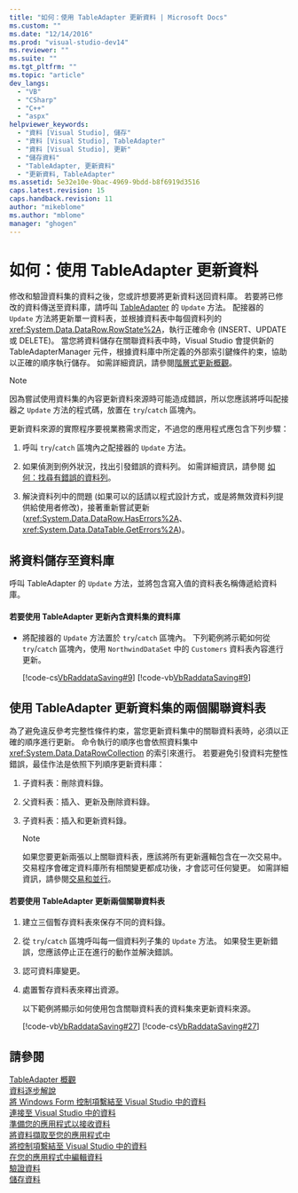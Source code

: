 ```yaml
---
title: "如何：使用 TableAdapter 更新資料 | Microsoft Docs"
ms.custom: ""
ms.date: "12/14/2016"
ms.prod: "visual-studio-dev14"
ms.reviewer: ""
ms.suite: ""
ms.tgt_pltfrm: ""
ms.topic: "article"
dev_langs: 
  - "VB"
  - "CSharp"
  - "C++"
  - "aspx"
helpviewer_keywords: 
  - "資料 [Visual Studio], 儲存"
  - "資料 [Visual Studio], TableAdapter"
  - "資料 [Visual Studio], 更新"
  - "儲存資料"
  - "TableAdapter, 更新資料"
  - "更新資料, TableAdapter"
ms.assetid: 5e32e10e-9bac-4969-9bdd-b8f6919d3516
caps.latest.revision: 15
caps.handback.revision: 11
author: "mikeblome"
ms.author: "mblome"
manager: "ghogen"
---
```

# 如何：使用 TableAdapter 更新資料
修改和驗證資料集的資料之後，您或許想要將更新資料送回資料庫。  若要將已修改的資料傳送至資料庫，請呼叫 [TableAdapter](../data-tools/tableadapter-overview.md) 的 `Update` 方法。  配接器的 `Update` 方法將更新單一資料表，並根據資料表中每個資料列的 <xref:System.Data.DataRow.RowState%2A>，執行正確命令 \(INSERT、UPDATE 或 DELETE\)。  當您將資料儲存在關聯資料表中時，Visual Studio 會提供新的 TableAdapterManager 元件，根據資料庫中所定義的外部索引鍵條件約束，協助以正確的順序執行儲存。  如需詳細資訊，請參閱[階層式更新概觀](../Topic/Hierarchical%20Update%20Overview.md)。  
  
> [!NOTE]
>  因為嘗試使用資料集的內容更新資料來源時可能造成錯誤，所以您應該將呼叫配接器之 `Update` 方法的程式碼，放置在 `try`\/`catch` 區塊內。  
  
 更新資料來源的實際程序要視業務需求而定，不過您的應用程式應包含下列步驟：  
  
1.  呼叫 `try`\/`catch` 區塊內之配接器的 `Update` 方法。  
  
2.  如果偵測到例外狀況，找出引發錯誤的資料列。  如需詳細資訊，請參閱 [如何：找尋有錯誤的資料列](../Topic/How%20to:%20Locate%20Rows%20that%20Have%20Errors.md)。  
  
3.  解決資料列中的問題 \(如果可以的話請以程式設計方式，或是將無效資料列提供給使用者修改\)，接著重新嘗試更新 \(<xref:System.Data.DataRow.HasErrors%2A>、<xref:System.Data.DataTable.GetErrors%2A>\)。  
  
## 將資料儲存至資料庫  
 呼叫 TableAdapter 的 `Update` 方法，並將包含寫入值的資料表名稱傳遞給資料庫。  
  
#### 若要使用 TableAdapter 更新內含資料集的資料庫  
  
-   將配接器的 `Update` 方法置於 `try`\/`catch` 區塊內。  下列範例將示範如何從 `try`\/`catch` 區塊內，使用 `NorthwindDataSet` 中的 `Customers` 資料表內容進行更新。  
  
     [!code-cs[VbRaddataSaving#9](../data-tools/codesnippet/CSharp/update-data-by-using-a-tableadapter_1.cs)]
     [!code-vb[VbRaddataSaving#9](../data-tools/codesnippet/VisualBasic/update-data-by-using-a-tableadapter_1.vb)]  
  
## 使用 TableAdapter 更新資料集的兩個關聯資料表  
 為了避免違反參考完整性條件約束，當您更新資料集中的關聯資料表時，必須以正確的順序進行更新。  命令執行的順序也會依照資料集中 <xref:System.Data.DataRowCollection> 的索引來進行。  若要避免引發資料完整性錯誤，最佳作法是依照下列順序更新資料庫：  
  
1.  子資料表：刪除資料錄。  
  
2.  父資料表：插入、更新及刪除資料錄。  
  
3.  子資料表：插入和更新資料錄。  
  
    > [!NOTE]
    >  如果您要更新兩張以上關聯資料表，應該將所有更新邏輯包含在一次交易中。  交易程序會確定資料庫所有相關變更都成功後，才會認可任何變更。  如需詳細資訊，請參閱[交易和並行](../Topic/Transactions%20and%20Concurrency.md)。  
  
#### 若要使用 TableAdapter 更新兩個關聯資料表  
  
1.  建立三個暫存資料表來保存不同的資料錄。  
  
2.  從 `try`\/`catch` 區塊呼叫每一個資料列子集的 `Update` 方法。  如果發生更新錯誤，您應該停止正在進行的動作並解決錯誤。  
  
3.  認可資料庫變更。  
  
4.  處置暫存資料表來釋出資源。  
  
     以下範例將顯示如何使用包含關聯資料表的資料集來更新資料來源。  
  
     [!code-vb[VbRaddataSaving#27](../data-tools/codesnippet/VisualBasic/update-data-by-using-a-tableadapter_2.vb)]
     [!code-cs[VbRaddataSaving#27](../data-tools/codesnippet/CSharp/update-data-by-using-a-tableadapter_2.cs)]  
  
## 請參閱  
 [TableAdapter 概觀](../data-tools/tableadapter-overview.md)   
 [資料逐步解說](../Topic/Data%20Walkthroughs.md)   
 [將 Windows Form 控制項繫結至 Visual Studio 中的資料](../data-tools/bind-windows-forms-controls-to-data-in-visual-studio.md)   
 [連接至 Visual Studio 中的資料](../data-tools/connecting-to-data-in-visual-studio.md)   
 [準備您的應用程式以接收資料](../Topic/Preparing%20Your%20Application%20to%20Receive%20Data.md)   
 [將資料擷取至您的應用程式中](../data-tools/fetching-data-into-your-application.md)   
 [將控制項繫結至 Visual Studio 中的資料](../data-tools/bind-controls-to-data-in-visual-studio.md)   
 [在您的應用程式中編輯資料](../data-tools/editing-data-in-your-application.md)   
 [驗證資料](../Topic/Validating%20Data.md)   
 [儲存資料](../data-tools/saving-data.md)
